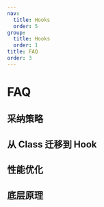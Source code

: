 ```yaml
---
nav:
  title: Hooks
  order: 5
group:
  title: Hooks
  order: 1
title: FAQ
order: 3
---
```


# FAQ

## 采纳策略

## 从 Class 迁移到 Hook

## 性能优化

## 底层原理